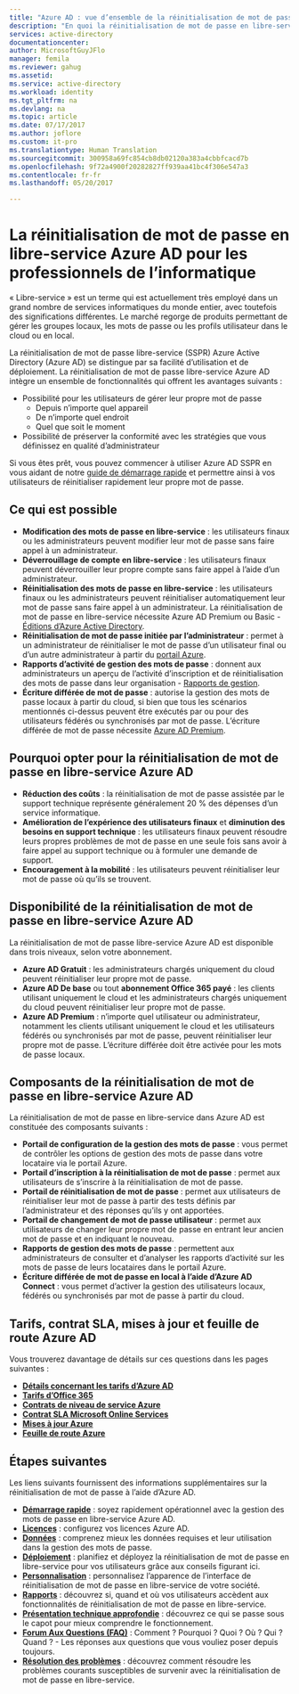 ```yaml
---
title: "Azure AD : vue d’ensemble de la réinitialisation de mot de passe en libre-service Azure AD | Microsoft Docs"
description: "En quoi la réinitialisation de mot de passe en libre-service d’Azure AD peut-elle être utile à votre organisation ?"
services: active-directory
documentationcenter: 
author: MicrosoftGuyJFlo
manager: femila
ms.reviewer: gahug
ms.assetid: 
ms.service: active-directory
ms.workload: identity
ms.tgt_pltfrm: na
ms.devlang: na
ms.topic: article
ms.date: 07/17/2017
ms.author: joflore
ms.custom: it-pro
ms.translationtype: Human Translation
ms.sourcegitcommit: 300958a69fc854cb8db02120a383a4cbbfcacd7b
ms.openlocfilehash: 9f72a4900f20282827ff939aa41bc4f306e547a3
ms.contentlocale: fr-fr
ms.lasthandoff: 05/20/2017

---
```

# La réinitialisation de mot de passe en libre-service Azure AD pour les professionnels de l’informatique
<a id="azure-ad-self-service-password-reset-for-the-it-professional" class="xliff"></a>

« Libre-service » est un terme qui est actuellement très employé dans un grand nombre de services informatiques du monde entier, avec toutefois des significations différentes. Le marché regorge de produits permettant de gérer les groupes locaux, les mots de passe ou les profils utilisateur dans le cloud ou en local.

La réinitialisation de mot de passe libre-service (SSPR) Azure Active Directory (Azure AD) se distingue par sa facilité d’utilisation et de déploiement. La réinitialisation de mot de passe libre-service Azure AD intègre un ensemble de fonctionnalités qui offrent les avantages suivants :

* Possibilité pour les utilisateurs de gérer leur propre mot de passe
  * Depuis n’importe quel appareil
  * De n’importe quel endroit
  * Quel que soit le moment
* Possibilité de préserver la conformité avec les stratégies que vous définissez en qualité d’administrateur

Si vous êtes prêt, vous pouvez commencer à utiliser Azure AD SSPR en vous aidant de notre [guide de démarrage rapide](active-directory-passwords-getting-started.md) et permettre ainsi à vos utilisateurs de réinitialiser rapidement leur propre mot de passe.

## Ce qui est possible
<a id="what-is-possible" class="xliff"></a>

* **Modification des mots de passe en libre-service** : les utilisateurs finaux ou les administrateurs peuvent modifier leur mot de passe sans faire appel à un administrateur.
* **Déverrouillage de compte en libre-service** : les utilisateurs finaux peuvent déverrouiller leur propre compte sans faire appel à l’aide d’un administrateur.
* **Réinitialisation des mots de passe en libre-service** : les utilisateurs finaux ou les administrateurs peuvent réinitialiser automatiquement leur mot de passe sans faire appel à un administrateur. La réinitialisation de mot de passe en libre-service nécessite Azure AD Premium ou Basic - [Éditions d’Azure Active Directory](active-directory-editions.md).
* **Réinitialisation de mot de passe initiée par l’administrateur** : permet à un administrateur de réinitialiser le mot de passe d’un utilisateur final ou d’un autre administrateur à partir du [portail Azure](https://docs.microsoft.com/azure/azure-portal-overview).
* **Rapports d’activité de gestion des mots de passe** : donnent aux administrateurs un aperçu de l’activité d’inscription et de réinitialisation des mots de passe dans leur organisation - [Rapports de gestion](active-directory-passwords-reporting.md).
* **Écriture différée de mot de passe** : autorise la gestion des mots de passe locaux à partir du cloud, si bien que tous les scénarios mentionnés ci-dessus peuvent être exécutés par ou pour des utilisateurs fédérés ou synchronisés par mot de passe. L’écriture différée de mot de passe nécessite [Azure AD Premium](active-directory-get-started-premium.md).

## Pourquoi opter pour la réinitialisation de mot de passe en libre-service Azure AD
<a id="why-choose-azure-ad-self-service-password-reset" class="xliff"></a>

* **Réduction des coûts** : la réinitialisation de mot de passe assistée par le support technique représente généralement 20 % des dépenses d’un service informatique.
* **Amélioration de l’expérience des utilisateurs finaux** et **diminution des besoins en support technique** : les utilisateurs finaux peuvent résoudre leurs propres problèmes de mot de passe en une seule fois sans avoir à faire appel au support technique ou à formuler une demande de support.
* **Encouragement à la mobilité** : les utilisateurs peuvent réinitialiser leur mot de passe où qu’ils se trouvent.

## Disponibilité de la réinitialisation de mot de passe en libre-service Azure AD
<a id="azure-ad-self-service-password-reset-availability" class="xliff"></a>

La réinitialisation de mot de passe libre-service Azure AD est disponible dans trois niveaux, selon votre abonnement.

* **Azure AD Gratuit** : les administrateurs chargés uniquement du cloud peuvent réinitialiser leur propre mot de passe.
* **Azure AD De base** ou tout **abonnement Office 365 payé** : les clients utilisant uniquement le cloud et les administrateurs chargés uniquement du cloud peuvent réinitialiser leur propre mot de passe.
* **Azure AD Premium** : n’importe quel utilisateur ou administrateur, notamment les clients utilisant uniquement le cloud et les utilisateurs fédérés ou synchronisés par mot de passe, peuvent réinitialiser leur propre mot de passe. L’écriture différée doit être activée pour les mots de passe locaux.

## Composants de la réinitialisation de mot de passe en libre-service Azure AD
<a id="azure-ad-self-service-password-reset-a-sum-of-the-parts" class="xliff"></a>

La réinitialisation de mot de passe en libre-service dans Azure AD est constituée des composants suivants :

* **Portail de configuration de la gestion des mots de passe** : vous permet de contrôler les options de gestion des mots de passe dans votre locataire via le portail Azure.
* **Portail d’inscription à la réinitialisation de mot de passe** : permet aux utilisateurs de s’inscrire à la réinitialisation de mot de passe.
* **Portail de réinitialisation de mot de passe** : permet aux utilisateurs de réinitialiser leur mot de passe à partir des tests définis par l’administrateur et des réponses qu’ils y ont apportées.
* **Portail de changement de mot de passe utilisateur** : permet aux utilisateurs de changer leur propre mot de passe en entrant leur ancien mot de passe et en indiquant le nouveau.
* **Rapports de gestion des mots de passe** : permettent aux administrateurs de consulter et d’analyser les rapports d’activité sur les mots de passe de leurs locataires dans le portail Azure.
* **Écriture différée de mot de passe en local à l’aide d’Azure AD Connect** : vous permet d’activer la gestion des utilisateurs locaux, fédérés ou synchronisés par mot de passe à partir du cloud.

## Tarifs, contrat SLA, mises à jour et feuille de route Azure AD
<a id="azure-ad-pricing-sla-updates-and-roadmap" class="xliff"></a>

Vous trouverez davantage de détails sur ces questions dans les pages suivantes :

* [**Détails concernant les tarifs d’Azure AD**](https://azure.microsoft.com/pricing/details/active-directory/)
* [**Tarifs d’Office 365**](https://products.office.com/compare-all-microsoft-office-products?tab=2)
* [**Contrats de niveau de service Azure**](https://azure.microsoft.com/support/legal/sla/)
* [**Contrat SLA Microsoft Online Services**](http://go.microsoft.com/fwlink/?LinkID=272026&clcid=0x409)
* [**Mises à jour Azure**](https://azure.microsoft.com/updates/)
* [**Feuille de route Azure**](https://www.microsoft.com/cloud-platform/roadmap-recently-available)

## Étapes suivantes
<a id="next-steps" class="xliff"></a>

Les liens suivants fournissent des informations supplémentaires sur la réinitialisation de mot de passe à l’aide d’Azure AD.

* [**Démarrage rapide**](active-directory-passwords-getting-started.md) : soyez rapidement opérationnel avec la gestion des mots de passe en libre-service Azure AD. 
* [**Licences**](active-directory-passwords-licensing.md) : configurez vos licences Azure AD.
* [**Données**](active-directory-passwords-data.md) : comprenez mieux les données requises et leur utilisation dans la gestion des mots de passe.
* [**Déploiement**](active-directory-passwords-best-practices.md) : planifiez et déployez la réinitialisation de mot de passe en libre-service pour vos utilisateurs grâce aux conseils figurant ici.
* [**Personnalisation**](active-directory-passwords-customize.md) : personnalisez l’apparence de l’interface de réinitialisation de mot de passe en libre-service de votre société.
* [**Rapports**](active-directory-passwords-reporting.md) : découvrez si, quand et où vos utilisateurs accèdent aux fonctionnalités de réinitialisation de mot de passe en libre-service.
* [**Présentation technique approfondie**](active-directory-passwords-how-it-works.md) : découvrez ce qui se passe sous le capot pour mieux comprendre le fonctionnement.
* [**Forum Aux Questions (FAQ)**](active-directory-passwords-faq.md) : Comment ? Pourquoi ? Quoi ? Où ? Qui ? Quand ? - Les réponses aux questions que vous vouliez poser depuis toujours.
* [**Résolution des problèmes**](active-directory-passwords-troubleshoot.md) : découvrez comment résoudre les problèmes courants susceptibles de survenir avec la réinitialisation de mot de passe en libre-service.


